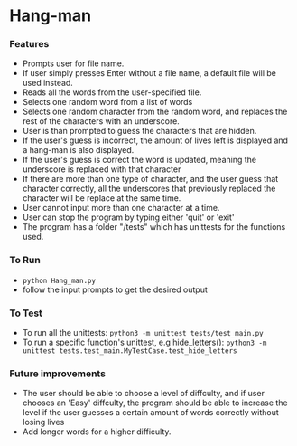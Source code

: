 # Hang-man

### Features

* Prompts user for file name.
* If user simply presses Enter without a file name, a default file will be used instead.
* Reads all the words from the user-specified file.
* Selects one random word from a list of words
* Selects one random character from the random word,
and replaces the rest of the characters with an underscore.
* User is than prompted to guess the characters that are hidden.
* If the user's guess is incorrect, the amount of lives left is
displayed and a hang-man is also displayed.
* If the user's guess is correct the word is updated, meaning
the underscore is replaced with that character
* If there are more than one type of character, and the user
guess that character correctly, all the underscores that previously replaced the character will be replace at the same time.
* User cannot input more than one character at a time.
* User can stop the program by typing either 'quit' or 'exit'
* The program has a folder "/tests" which has unittests for the functions used.

### To Run

* `python Hang_man.py`
* follow the input prompts to get the desired output

### To Test

* To run all the unittests: `python3 -m unittest tests/test_main.py`
* To run a specific function's unittest, e.g hide_letters(): `python3 -m unittest tests.test_main.MyTestCase.test_hide_letters`


### Future improvements

* The user should be able to choose a level of diffculty, and if user chooses an 'Easy'
diffculty, the program should be able to increase the level if the user guesses a certain
amount of words correctly without losing lives
* Add longer words for a higher difficulty.